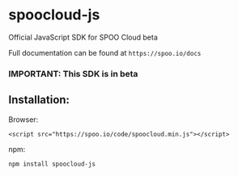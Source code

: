 # spoocloud-js

Official JavaScript SDK for SPOO Cloud beta

Full documentation can be found at `https://spoo.io/docs`


### IMPORTANT: This SDK is in beta


## Installation:

Browser:

`<script src="https://spoo.io/code/spoocloud.min.js"></script>`

npm:

`npm install spoocloud-js`
